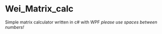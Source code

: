 # Wei_Matrix_calc
Simple matrix calculator written in c# with WPF
*please use spaces between numbers!*

